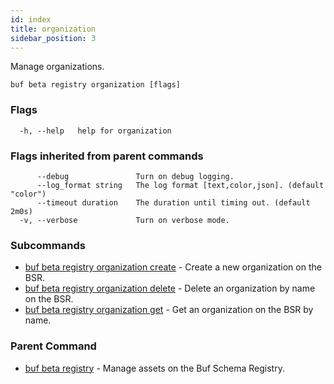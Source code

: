 ```yaml
---
id: index
title: organization
sidebar_position: 3
---
```

Manage organizations.

```
buf beta registry organization [flags]
```

### Flags

```
  -h, --help   help for organization
```

### Flags inherited from parent commands

```
      --debug               Turn on debug logging.
      --log_format string   The log format [text,color,json]. (default "color")
      --timeout duration    The duration until timing out. (default 2m0s)
  -v, --verbose             Turn on verbose mode.
```

### Subcommands

* [buf beta registry organization create](create)	 - Create a new organization on the BSR.
* [buf beta registry organization delete](delete)	 - Delete an organization by name on the BSR.
* [buf beta registry organization get](get)	 - Get an organization on the BSR by name.

### Parent Command

* [buf beta registry](index)	 - Manage assets on the Buf Schema Registry.
